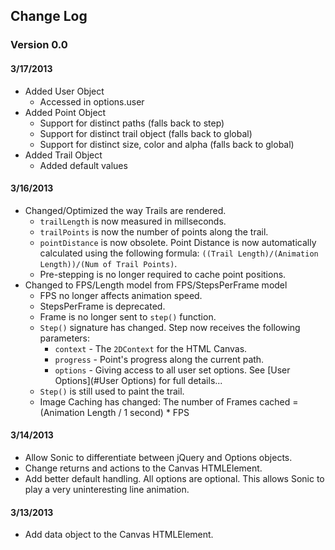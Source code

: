 ## Change Log

### Version 0.0
#### 3/17/2013
* Added User Object
    * Accessed in options.user
* Added Point Object
    * Support for distinct paths (falls back to step)
    * Support for distinct trail object (falls back to global)
    * Support for distinct size, color and alpha (falls back to global)
* Added Trail Object
    * Added default values
#### 3/16/2013
* Changed/Optimized the way Trails are rendered.
    * `trailLength` is now measured in millseconds.
    * `trailPoints` is now the number of points along the trail.
    * `pointDistance` is now obsolete. 
    Point Distance is now automatically calculated using the following formula: `((Trail Length)/(Animation Length))/(Num of Trail Points)`.
    * Pre-stepping is no longer required to cache point positions.
* Changed to FPS/Length model from FPS/StepsPerFrame model
    * FPS no longer affects animation speed.
    * StepsPerFrame is deprecated.
    * Frame is no longer sent to `step()` function. 
    * `Step()` signature has changed. Step now receives the following parameters:
        * `context`  - The `2DContext` for the HTML Canvas.
        * `progress` - Point's progress along the current path. 
        * `options`  - Giving access to all user set options. See [User Options](#User Options) for full details...
    * `Step()` is still used to paint the trail.
    * Image Caching has changed: The number of Frames cached = (Animation Length / 1 second) * FPS
#### 3/14/2013
* Allow Sonic to differentiate between jQuery and Options objects.
* Change returns and actions to the Canvas HTMLElement.
* Add better default handling. All options are optional. This allows Sonic to play a very uninteresting line animation.
#### 3/13/2013
* Add data object to the Canvas HTMLElement.
